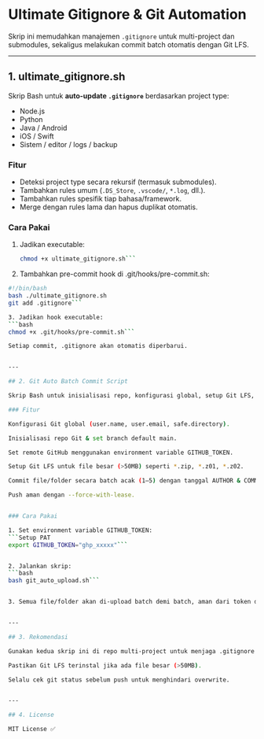 # Ultimate Gitignore & Git Automation

Skrip ini memudahkan manajemen `.gitignore` untuk multi-project dan submodules, sekaligus melakukan commit batch otomatis dengan Git LFS.


---

## 1. ultimate_gitignore.sh

Skrip Bash untuk **auto-update `.gitignore`** berdasarkan project type:

- Node.js
- Python
- Java / Android
- iOS / Swift
- Sistem / editor / logs / backup

### Fitur
- Deteksi project type secara rekursif (termasuk submodules).
- Tambahkan rules umum (`.DS_Store`, `.vscode/`, `*.log`, dll.).
- Tambahkan rules spesifik tiap bahasa/framework.
- Merge dengan rules lama dan hapus duplikat otomatis.

### Cara Pakai
1. Jadikan executable:
   ```bash
   chmod +x ultimate_gitignore.sh```

2. Tambahkan pre-commit hook di .git/hooks/pre-commit.sh:
```pre-commit.sh
#!/bin/bash
bash ./ultimate_gitignore.sh
git add .gitignore```

3. Jadikan hook executable:
```bash
chmod +x .git/hooks/pre-commit.sh```

Setiap commit, .gitignore akan otomatis diperbarui.


---

## 2. Git Auto Batch Commit Script

Skrip Bash untuk inisialisasi repo, konfigurasi global, setup Git LFS, dan commit file/folder secara acak.

### Fitur

Konfigurasi Git global (user.name, user.email, safe.directory).

Inisialisasi repo Git & set branch default main.

Set remote GitHub menggunakan environment variable GITHUB_TOKEN.

Setup Git LFS untuk file besar (>50MB) seperti *.zip, *.z01, *.z02.

Commit file/folder secara batch acak (1–5) dengan tanggal AUTHOR & COMMITTER acak.

Push aman dengan --force-with-lease.


### Cara Pakai

1. Set environment variable GITHUB_TOKEN:
```Setup PAT
export GITHUB_TOKEN="ghp_xxxxx"```


2. Jalankan skrip:
```bash
bash git_auto_upload.sh```


3. Semua file/folder akan di-upload batch demi batch, aman dari token di log.


---

## 3. Rekomendasi

Gunakan kedua skrip ini di repo multi-project untuk menjaga .gitignore bersih.

Pastikan Git LFS terinstal jika ada file besar (>50MB).

Selalu cek git status sebelum push untuk menghindari overwrite.


---

## 4. License

MIT License ✅